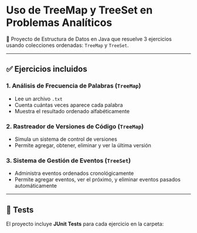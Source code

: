 # Uso de TreeMap y TreeSet en Problemas Analíticos

📘 Proyecto de Estructura de Datos en Java que resuelve 3 ejercicios usando colecciones ordenadas: `TreeMap` y `TreeSet`.

---

## ✅ Ejercicios incluidos

### 1. Análisis de Frecuencia de Palabras (`TreeMap`)
- Lee un archivo `.txt`
- Cuenta cuántas veces aparece cada palabra
- Muestra el resultado ordenado alfabéticamente

### 2. Rastreador de Versiones de Código (`TreeMap`)
- Simula un sistema de control de versiones
- Permite agregar, obtener, eliminar y ver la última versión

### 3. Sistema de Gestión de Eventos (`TreeSet`)
- Administra eventos ordenados cronológicamente
- Permite agregar eventos, ver el próximo, y eliminar eventos pasados automáticamente

---

## 🧪 Tests

El proyecto incluye **JUnit Tests** para cada ejercicio en la carpeta:

